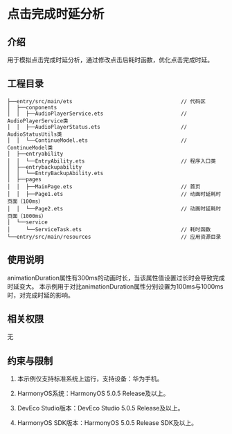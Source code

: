 # **点击完成时延分析**

## 介绍

用于模拟点击完成时延分析，通过修改点击后耗时函数，优化点击完成时延。

## 工程目录

```
├──entry/src/main/ets                                   // 代码区
│  ├──conponents
│  │  ├──AudioPlayerService.ets                         // AudioPlayerService类
│  │  ├──AudioPlayerStatus.ets                          // AudioStatusUtils类
│  │  └──ContinueModel.ets                              // ContinueModel类
│  ├──entryability
│  │  └──EntryAbility.ets                               // 程序入口类
│  ├──entrybackupability
│  │  └──EntryBackupAbility.ets
│  ├──pages                              
│  │  ├──MainPage.ets                                   // 首页
│  │  ├──Page1.ets                                      // 动画时延耗时页面（100ms）
│  │  └──Page2.ets                                      // 动画时延耗时页面（1000ms）
│  └──service  
│     └──ServiceTask.ets                                // 耗时函数
└──entry/src/main/resources                             // 应用资源目录
```

## 使用说明

animationDuration属性有300ms的动画时长，当该属性值设置过长时会导致完成时延变大。
本示例用于对比animationDuration属性分别设置为100ms与1000ms时，对完成时延的影响。

## 相关权限

无

## 约束与限制

1. 本示例仅支持标准系统上运行，支持设备：华为手机。

2. HarmonyOS系统：HarmonyOS 5.0.5 Release及以上。

3. DevEco Studio版本：DevEco Studio 5.0.5 Release及以上。

4. HarmonyOS SDK版本：HarmonyOS 5.0.5 Release SDK及以上。